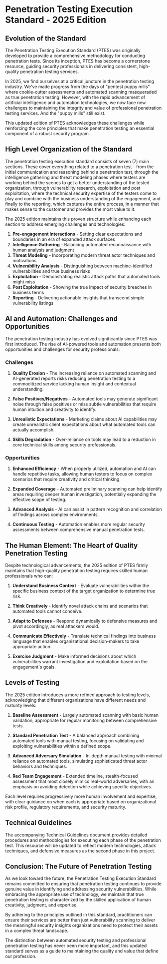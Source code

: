 # Penetration Testing Execution Standard - 2025 Edition

## Evolution of the Standard

The Penetration Testing Execution Standard (PTES) was originally developed to provide a comprehensive methodology for conducting penetration tests. Since its inception, PTES has become a cornerstone resource, guiding security professionals in delivering consistent, high-quality penetration testing services.

In 2025, we find ourselves at a critical juncture in the penetration testing industry. We've made  progress from the days of "pentest puppy mills" where cookie-cutter assessments and automated scanning masqueraded as true penetration testing. However, with the rapid advancement of artificial intelligence and automation technologies, we now face new challenges to maintaining the integrity and value of professional penetration testing services.  And the "puppy mills" still exist.

This updated edition of PTES acknowledges these challenges while reinforcing the core principles that make penetration testing an essential component of a robust security program.

## High Level Organization of the Standard

The penetration testing execution standard consists of seven (7) main sections. These cover everything related to a penetration test - from the initial communication and reasoning behind a penetration test, through the intelligence gathering and threat modeling phases where testers are working behind the scenes to get a better understanding of the tested organization, through vulnerability research, exploitation and post exploitation, where the technical security expertise of the testers come to play and combine with the business understanding of the engagement, and finally to the reporting, which captures the entire process, in a manner that makes sense to the customer and provides the most value to it.

The 2025 edition maintains this proven structure while enhancing each section to address emerging challenges and technologies:

1. **Pre-engagement Interactions** - Setting clear expectations and boundaries in an era of expanded attack surfaces
2. **Intelligence Gathering** - Balancing automated reconnaissance with human analysis and judgment
3. **Threat Modeling** - Incorporating modern threat actor techniques and motivations
4. **Vulnerability Analysis** - Distinguishing between machine-identified vulnerabilities and true business risks
5. **Exploitation** - Demonstrating realistic attack paths that automated tools might miss
6. **Post Exploitation** - Showing the true impact of security breaches in business terms
7. **Reporting** - Delivering actionable insights that transcend simple vulnerability listings

## AI and Automation: Challenges and Opportunities

The penetration testing industry has evolved significantly since PTES was first introduced. The rise of AI-powered tools and automation presents both opportunities and challenges for security professionals:

### Challenges

1. **Quality Erosion** - The increasing reliance on automated scanning and AI-generated reports risks reducing penetration testing to a commoditized service lacking human insight and contextual understanding.

2. **False Positives/Negatives** - Automated tools may generate significant noise through false positives or miss subtle vulnerabilities that require human intuition and creativity to identify.

3. **Unrealistic Expectations** - Marketing claims about AI capabilities may create unrealistic client expectations about what automated tools can actually accomplish.

4. **Skills Degradation** - Over-reliance on tools may lead to a reduction in core technical skills among security professionals.

### Opportunities

1. **Enhanced Efficiency** - When properly utilized, automation and AI can handle repetitive tasks, allowing human testers to focus on complex scenarios that require creativity and critical thinking.

2. **Expanded Coverage** - Automated preliminary scanning can help identify areas requiring deeper human investigation, potentially expanding the effective scope of testing.

3. **Advanced Analysis** - AI can assist in pattern recognition and correlation of findings across complex environments.

4. **Continuous Testing** - Automation enables more regular security assessments between comprehensive manual penetration tests.

## The Human Element: The Heart of Quality Penetration Testing

Despite technological advancements, the 2025 edition of PTES firmly maintains that high-quality penetration testing requires skilled human professionals who can:

1. **Understand Business Context** - Evaluate vulnerabilities within the specific business context of the target organization to determine true risk.

2. **Think Creatively** - Identify novel attack chains and scenarios that automated tools cannot conceive.

3. **Adapt to Defenses** - Respond dynamically to defensive measures and pivot accordingly, as real attackers would.

4. **Communicate Effectively** - Translate technical findings into business language that enables organizational decision-makers to take appropriate action.

5. **Exercise Judgment** - Make informed decisions about which vulnerabilities warrant investigation and exploitation based on the engagement's goals.

## Levels of Testing

The 2025 edition introduces a more refined approach to testing levels, acknowledging that different organizations have different needs and maturity levels:

1. **Baseline Assessment** - Largely automated scanning with basic human validation, appropriate for regular monitoring between comprehensive tests.

2. **Standard Penetration Test** - A balanced approach combining automated tools with manual testing, focusing on validating and exploiting vulnerabilities within a defined scope.

3. **Advanced Adversary Simulation** - In-depth manual testing with minimal reliance on automated tools, simulating sophisticated threat actor behaviors and techniques.

4. **Red Team Engagement** - Extended timeline, stealth-focused assessment that most closely mimics real-world adversaries, with an emphasis on avoiding detection while achieving specific objectives.

Each level requires progressively more human involvement and expertise, with clear guidance on when each is appropriate based on organizational risk profile, regulatory requirements, and security maturity.

## Technical Guidelines

The accompanying Technical Guidelines document provides detailed procedures and methodologies for executing each phase of the penetration test. This resource will be updated to reflect modern technologies, attack techniques, and defensive measures as the second phase in this project.

## Conclusion: The Future of Penetration Testing

As we look toward the future, the Penetration Testing Execution Standard remains committed to ensuring that penetration testing continues to provide genuine value in identifying and addressing security vulnerabilities. While embracing the appropriate use of technology, we maintain that true penetration testing is characterized by the skilled application of human creativity, judgment, and expertise.

By adhering to the principles outlined in this standard, practitioners can ensure their services are better than just vulnerability scanning to deliver the meaningful security insights organizations need to protect their assets in a complex threat landscape.

The distinction between automated security testing and professional penetration testing has never been more important, and this updated standard serves as a guide to maintaining the quality and value that define our profession.
